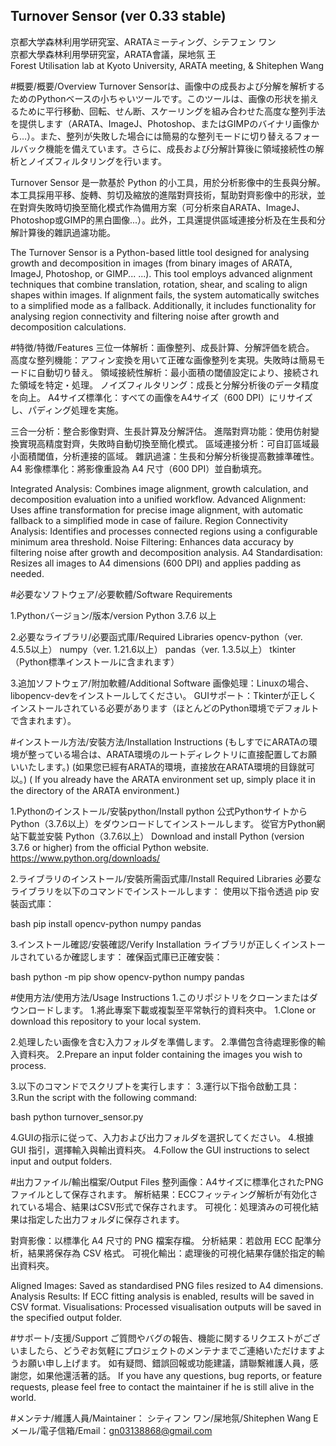 ## Turnover Sensor (ver 0.33 stable)

京都大学森林利用学研究室、ARATAミーティング、シテフェン ワン  
京都大學森林利用學研究室，ARATA會議，屎地氛 王  
Forest Utilisation lab at Kyoto University, ARATA meeting, & Shitephen Wang  


#概要/概要/Overview
Turnover Sensorは、画像中の成長および分解を解析するためのPythonベースの小ちゃいツールです。このツールは、画像の形状を揃えるために平行移動、回転、せん断、スケーリングを組み合わせた高度な整列手法を提供します（ARATA、ImageJ、Photoshop、またはGIMPのバイナリ画像から…）。また、整列が失敗した場合には簡易的な整列モードに切り替えるフォールバック機能を備えています。さらに、成長および分解計算後に領域接続性の解析とノイズフィルタリングを行います。

Turnover Sensor 是一款基於 Python 的小工具，用於分析影像中的生長與分解。本工具採用平移、旋轉、剪切及縮放的進階對齊技術，幫助對齊影像中的形狀，並在對齊失敗時切換至簡化模式作為備用方案（可分析來自ARATA、ImageJ、Photoshop或GIMP的黑白圖像...）。此外，工具還提供區域連接分析及在生長和分解計算後的雜訊過濾功能。

The Turnover Sensor is a Python-based little tool designed for analysing growth and decomposition in images (from binary images of ARATA, ImageJ, Photoshop, or GIMP... ...). This tool employs advanced alignment techniques that combine translation, rotation, shear, and scaling to align shapes within images. If alignment fails, the system automatically switches to a simplified mode as a fallback. Additionally, it includes functionality for analysing region connectivity and filtering noise after growth and decomposition calculations.


#特徴/特徴/Features
三位一体解析：画像整列、成長計算、分解評価を統合。
高度な整列機能：アフィン変換を用いて正確な画像整列を実現。失敗時は簡易モードに自動切り替え。
領域接続性解析：最小面積の閾値設定により、接続された領域を特定・処理。
ノイズフィルタリング：成長と分解分析後のデータ精度を向上。
A4サイズ標準化：すべての画像をA4サイズ（600 DPI）にリサイズし、パディング処理を実施。

三合一分析：整合影像對齊、生長計算及分解評估。
進階對齊功能：使用仿射變換實現高精度對齊，失敗時自動切換至簡化模式。
區域連接分析：可自訂區域最小面積閾值，分析連接的區域。
雜訊過濾：生長和分解分析後提高數據準確性。
A4 影像標準化：將影像重設為 A4 尺寸（600 DPI）並自動填充。

Integrated Analysis: Combines image alignment, growth calculation, and decomposition evaluation into a unified workflow.
Advanced Alignment: Uses affine transformation for precise image alignment, with automatic fallback to a simplified mode in case of failure.
Region Connectivity Analysis: Identifies and processes connected regions using a configurable minimum area threshold.
Noise Filtering: Enhances data accuracy by filtering noise after growth and decomposition analysis.
A4 Standardisation: Resizes all images to A4 dimensions (600 DPI) and applies padding as needed.


#必要なソフトウェア/必要軟體/Software Requirements

1.Pythonバージョン/版本/version
Python 3.7.6 以上

2.必要なライブラリ/必要函式庫/Required Libraries
opencv-python（ver. 4.5.5以上）
numpy（ver. 1.21.6以上）
pandas（ver. 1.3.5以上）
tkinter（Python標準インストールに含まれます）

3.追加ソフトウェア/附加軟體/Additional Software
画像処理：Linuxの場合、libopencv-devをインストールしてください。
GUIサポート：Tkinterが正しくインストールされている必要があります（ほとんどのPython環境でデフォルトで含まれます）。


#インストール方法/安裝方法/Installation Instructions
(もしすでにARATAの環境が整っている場合は、ARATA環境のルートディレクトリに直接配置してお願いいたします。)
(如果您已經有ARATA的環境，直接放在ARATA環境的目錄就可以。)
( If you already have the ARATA environment set up, simply place it in the directory of the ARATA environment.)

1.Pythonのインストール/安裝python/Install python
公式PythonサイトからPython（3.7.6以上）をダウンロードしてインストールします。
從官方Python網站下載並安裝 Python（3.7.6以上）
Download and install Python (version 3.7.6 or higher) from the official Python website.
https://www.python.org/downloads/

2.ライブラリのインストール/安裝所需函式庫/Install Required Libraries
必要なライブラリを以下のコマンドでインストールします：
使用以下指令透過 pip 安裝函式庫：

bash
pip install opencv-python numpy pandas


3.インストール確認/安裝確認/Verify Installation
ライブラリが正しくインストールされているか確認します：
確保函式庫已正確安裝：

bash
python -m pip show opencv-python numpy pandas


#使用方法/使用方法/Usage Instructions
1.このリポジトリをクローンまたはダウンロードします。
1.將此專案下載或複製至平常執行的資料夾中。
1.Clone or download this repository to your local system.

2.処理したい画像を含む入力フォルダを準備します。
2.準備包含待處理影像的輸入資料夾。
2.Prepare an input folder containing the images you wish to process.

3.以下のコマンドでスクリプトを実行します：
3.運行以下指令啟動工具：
3.Run the script with the following command:

bash
python turnover_sensor.py


4.GUIの指示に従って、入力および出力フォルダを選択してください。
4.根據 GUI 指引，選擇輸入與輸出資料夾。
4.Follow the GUI instructions to select input and output folders.


#出力ファイル/輸出檔案/Output Files
整列画像：A4サイズに標準化されたPNGファイルとして保存されます。
解析結果：ECCフィッティング解析が有効化されている場合、結果はCSV形式で保存されます。
可視化：処理済みの可視化結果は指定した出力フォルダに保存されます。

對齊影像：以標準化 A4 尺寸的 PNG 檔案存檔。
分析結果：若啟用 ECC 配準分析，結果將保存為 CSV 格式。
可視化輸出：處理後的可視化結果存儲於指定的輸出資料夾。

Aligned Images: Saved as standardised PNG files resized to A4 dimensions.
Analysis Results: If ECC fitting analysis is enabled, results will be saved in CSV format.
Visualisations: Processed visualisation outputs will be saved in the specified output folder.


#サポート/支援/Support
ご質問やバグの報告、機能に関するリクエストがございましたら、どうぞお気軽にプロジェクトのメンテナまでご連絡いただけますようお願い申し上げます。
如有疑問、錯誤回報或功能建議，請聯繫維護人員，感謝您，如果他還活著的話。
If you have any questions, bug reports, or feature requests, please feel free to contact the maintainer if he is still alive in the world.

#メンテナ/維護人員/Maintainer：
シティフン ワン/屎地氛/Shitephen Wang
Eメール/電子信箱/Email：gn03138868@gmail.com
